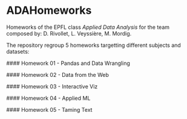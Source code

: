 # ADAHomeworks
Homeworks of the EPFL class *Applied Data Analysis* for the team composed by: D. Rivollet, L. Veyssière, M. Mordig.

The repository regroup 5 homeworks targetting different subjects and datasets:

#### Homework 01 - Pandas and Data Wrangling

#### Homework 02 - Data from the Web

#### Homework 03 - Interactive Viz

#### Homework 04 - Applied ML

#### Homework 05 - Taming Text
